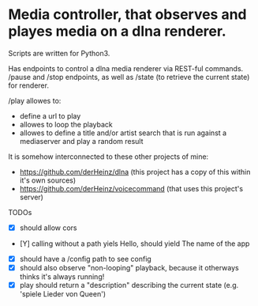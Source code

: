 # Media controller, that observes and playes media on a dlna renderer.

Scripts are written for Python3.

Has endpoints to control a dlna media renderer via REST-ful commands.
/pause and /stop endpoints, as well as /state (to retrieve the current state) for renderer.

/play allowes to:
- define a url to play
- allowes to loop the playback
- allowes to define a title and/or artist search that is run against a mediaserver and play a random result

It is somehow interconnected to these other projects of mine:
- https://github.com/derHeinz/dlna (this project has a copy of this within it's own sources)
- https://github.com/derHeinz/voicecommand (that uses this project's server)

TODOs
- [X] should allow cors
- [Y] calling without a path yiels Hello, should yield The name of the app
- [X] should have a /config path to see config
- [X] should also observe "non-looping" playback, because it otherways thinks it's always running!
- [X] play should return a "description" describing the current state (e.g. 'spiele Lieder von Queen')